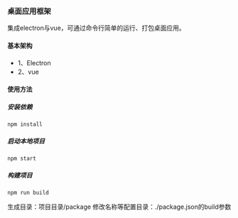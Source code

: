### 桌面应用框架
集成electron与vue，可通过命令行简单的运行、打包桌面应用。

#### 基本架构
* 1、Electron
* 2、vue

#### 使用方法
##### 安装依赖
~~~
npm install
~~~

##### 启动本地项目
~~~
npm start
~~~

##### 构建项目
~~~
npm run build
~~~
生成目录：项目目录/package
修改名称等配置目录：./package.json的build参数

